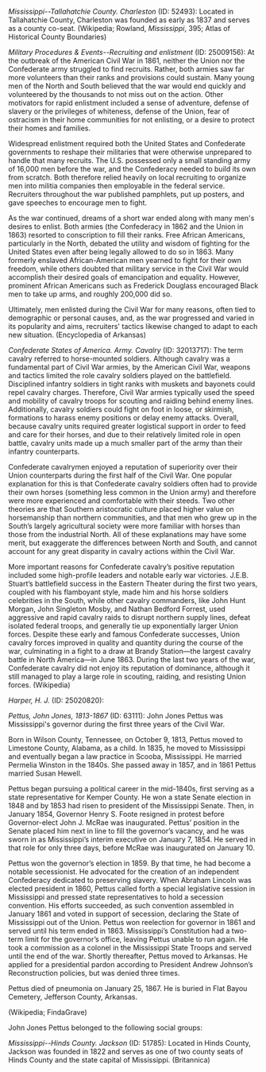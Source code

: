 *Mississippi--Tallahatchie County. Charleston* (ID: 52493): Located in Tallahatchie County, Charleston was founded as early as 1837 and serves as a county co-seat. (Wikipedia; Rowland, <i>Mississippi</i>, 395; Atlas of Historical County Boundaries)

*Military Procedures & Events--Recruiting and enlistment* (ID: 25009156): At the outbreak of the American Civil War in 1861, neither the Union nor the Confederate army struggled to find recruits. Rather, both armies saw far more volunteers than their ranks and provisions could sustain. Many young men of the North and South believed that the war would end quickly and volunteered by the thousands to not miss out on the action. Other motivators for rapid enlistment included a sense of adventure, defense of slavery or the privileges of whiteness, defense of the Union, fear of ostracism in their home communities for not enlisting, or a desire to protect their homes and families. 

Widespread enlistment required both the United States and Confederate governments to reshape their militaries that were otherwise unprepared to handle that many recruits. The U.S. possessed only a small standing army of 16,000 men before the war, and the Confederacy needed to build its own from scratch. Both therefore relied heavily on local recruiting to organize men into militia companies then employable in the federal service. Recruiters throughout the war published pamphlets, put up posters, and gave speeches to encourage men to fight. 

As the war continued, dreams of a short war ended along with many men's desires to enlist. Both armies (the Confederacy in 1862 and the Union in 1863) resorted to conscription to fill their ranks. Free African Americans, particularly in the North, debated the utility and wisdom of fighting for the United States even after being legally allowed to do so in 1863. Many formerly enslaved African-American men yearned to fight for their own freedom, while others doubted that military service in the Civil War would accomplish their desired goals of emancipation and equality. However, prominent African Americans such as Frederick Douglass encouraged Black men to take up arms, and roughly 200,000 did so. 

Ultimately, men enlisted during the Civil War for many reasons, often tied to demographic or personal causes, and, as the war progressed and varied in its popularity and aims, recruiters' tactics likewise changed to adapt to each new situation. (Encyclopedia of Arkansas)

*Confederate States of America. Army. Cavalry* (ID: 32013717): The term cavalry referred to horse-mounted soldiers. Although cavalry was a fundamental part of Civil War armies, by the American Civil War, weapons and tactics limited the role cavalry soldiers played on the battlefield. Disciplined infantry soldiers in tight ranks with muskets and bayonets could repel cavalry charges. Therefore, Civil War armies typically used the speed and mobility of cavalry troops for scouting and raiding behind enemy lines. Additionally, cavalry soldiers could fight on foot in loose, or skirmish, formations to harass enemy positions or delay enemy attacks. Overall, because cavalry units required greater logistical support in order to feed and care for their horses, and due to their relatively limited role in open battle, cavalry units made up a much smaller part of the army than their infantry counterparts. 

Confederate cavalrymen enjoyed a reputation of superiority over their Union counterparts during the first half of the Civil War. One popular explanation for this is that Confederate cavalry soldiers often had to provide their own horses (something less common in the Union army) and therefore were more experienced and comfortable with their steeds. Two other theories are that Southern aristocratic culture placed higher value on horsemanship than northern communities, and that men who grew up in the South’s largely agricultural society were more familiar with horses than those from the industrial North. All of these explanations may have some merit, but exaggerate the differences between North and South, and cannot account for any great disparity in cavalry actions within the Civil War.

More important reasons for Confederate cavalry’s positive reputation included some high-profile leaders and notable early war victories. J.E.B. Stuart’s battlefield success in the Eastern Theater during the first two years, coupled with his flamboyant style, made him and his horse soldiers celebrities in the South, while other cavalry commanders, like John Hunt Morgan, John Singleton Mosby, and Nathan Bedford Forrest, used aggressive and rapid cavalry raids to disrupt northern supply lines, defeat isolated federal troops, and generally tie up exponentially larger Union forces. Despite these early and famous Confederate successes, Union cavalry forces improved in quality and quantity during the course of the war, culminating in a fight to a draw at Brandy Station—the largest cavalry battle in North America—in June 1863. During the last two years of the war, Confederate cavalry did not enjoy its reputation of dominance, although it still managed to play a large role in scouting, raiding, and resisting Union forces. (Wikipedia)

*Harper, H. J.* (ID: 25020820): 

*Pettus, John Jones, 1813-1867* (ID: 63111): John Jones Pettus was Mississippi's governor during the first three years of the Civil War.  

Born in Wilson County, Tennessee, on October 9, 1813, Pettus moved to Limestone County, Alabama, as a child. In 1835, he  moved to Mississippi and eventually began a law practice in Scooba, Mississippi. He married Permelia Winston in the 1840s. She passed away in 1857, and in 1861 Pettus married Susan Hewell.

Pettus began pursuing a political career in the mid-1840s, first serving as a state representative for Kemper County. He won a state Senate election in 1848 and by 1853 had risen to president of the Mississippi Senate. Then, in January 1854, Governor Henry S. Foote resigned in protest before Governor-elect John J. McRae was inaugurated. Pettus’ position in the Senate placed him next in line to fill the governor’s vacancy, and he was sworn in as Mississippi’s interim executive on January 7, 1854. He served in that role for only three days, before McRae was inaugurated on January 10.

Pettus won the governor’s election in 1859. By that time, he had become a notable secessionist. He advocated for the creation of an independent Confederacy dedicated to preserving slavery. When Abraham Lincoln was elected president in 1860, Pettus called forth a special legislative session in Mississippi and pressed state representatives to hold a secession convention. His efforts succeeded, as such convention assembled in January 1861 and voted in support of secession, declaring the State of Mississippi out of the Union. Pettus won reelection for governor in 1861 and served until his term ended in 1863. Mississippi’s Constitution had a two-term limit for the governor’s office, leaving Pettus unable to run again. He took a commission as a colonel in the Mississippi State Troops and served until the end of the war. Shortly thereafter, Pettus moved to Arkansas. He applied for a presidential pardon according to President Andrew Johnson’s Reconstruction policies, but was denied three times. 

Pettus died of pneumonia on January 25, 1867. He is buried in Flat Bayou Cemetery, Jefferson County, Arkansas. 

(Wikipedia; FindaGrave)

John Jones Pettus belonged to the following social groups:

*Mississippi--Hinds County. Jackson* (ID: 51785): Located in Hinds County, Jackson was founded in 1822 and serves as one of two county seats of Hinds County and the state capital of Mississippi. (Britannica)

